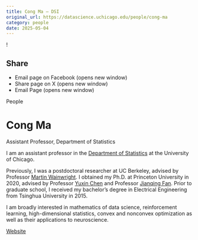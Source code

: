 ```yaml
---
title: Cong Ma – DSI
original_url: https://datascience.uchicago.edu/people/cong-ma
category: people
date: 2025-05-04
---
```


<!-- Table-like structure detected -->

!

## Share

* Email page on Facebook (opens new window)
* Share page on X (opens new window)
* Email Page (opens new window)

<!-- Table-like structure detected -->

People

# Cong Ma

Assistant Professor, Department of Statistics

I am an assistant professor in the [Department of Statistics](https://stat.uchicago.edu/) at the University of Chicago.

Previously, I was a postdoctoral researcher at UC Berkeley, advised by Professor [Martin Wainwright](https://people.eecs.berkeley.edu/~wainwrig/). I obtained my Ph.D. at Princeton University in 2020, advised by Professor [Yuxin Chen](http://www.princeton.edu/~yc5/) and Professor [Jianqing Fan](https://orfe.princeton.edu/~jqfan/). Prior to graduate school, I received my bachelor’s degree in Electrical Engineering from Tsinghua University in 2015.

I am broadly interested in mathematics of data science, reinforcement learning, high-dimensional statistics, convex and nonconvex optimization as well as their applications to neuroscience.

[Website](https://congma1028.github.io/)